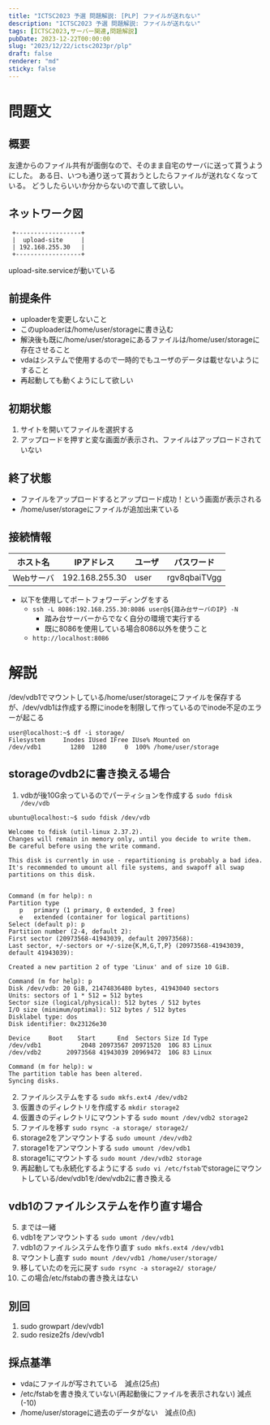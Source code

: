 ```yaml
---
title: "ICTSC2023 予選 問題解説: [PLP] ファイルが送れない"
description: "ICTSC2023 予選 問題解説: ファイルが送れない"
tags: [ICTSC2023,サーバー関連,問題解説]
pubDate: 2023-12-22T00:00:00
slug: "2023/12/22/ictsc2023pr/plp"
draft: false
renderer: "md"
sticky: false
---
```


# 問題文

## 概要

友達からのファイル共有が面倒なので、そのまま自宅のサーバに送って貰うようにした。
ある日、いつも通り送って貰おうとしたらファイルが送れなくなっている。
どうしたらいいか分からないので直して欲しい。

## ネットワーク図

```
 +------------------+
 |  upload-site     |
 | 192.168.255.30   |
 +------------------+
```  

upload-site.serviceが動いている

## 前提条件

- uploaderを変更しないこと
- このuploaderは/home/user/storageに書き込む
- 解決後も既に/home/user/storageにあるファイルは/home/user/storageに存在させること
- vdaはシステムで使用するので一時的でもユーザのデータは載せないようにすること
- 再起動しても動くようにして欲しい

## 初期状態

1. サイトを開いてファイルを選択する
2. アップロードを押すと変な画面が表示され、ファイルはアップロードされていない

## 終了状態

- ファイルをアップロードするとアップロード成功！という画面が表示される
- /home/user/storageにファイルが追加出来ている

## 接続情報

| ホスト名 | IPアドレス | ユーザ | パスワード|
| --------- | ----------- | ------ | ------------------ |
| Webサーバ | 192.168.255.30 | user | rgv8qbaiTVgg |

- 以下を使用してポートフォワーディングをする
  - `ssh -L 8086:192.168.255.30:8086 user@${踏み台サーバのIP} -N`
    - 踏み台サーバーからでなく自分の環境で実行する
    - 既に8086を使用している場合8086以外を使うこと
  - `http://localhost:8086`

# 解説

/dev/vdb1でマウントしている/home/user/storageにファイルを保存するが、/dev/vdb1は作成する際にinodeを制限して作っているのでinode不足のエラーが起こる

```
user@localhost:~$ df -i storage/
Filesystem     Inodes IUsed IFree IUse% Mounted on
/dev/vdb1        1280  1280     0  100% /home/user/storage
```

## storageのvdb2に書き換える場合

1. vdbが後10G余っているのでパーティションを作成する
`sudo fdisk /dev/vdb`

```
ubuntu@localhost:~$ sudo fdisk /dev/vdb

Welcome to fdisk (util-linux 2.37.2).
Changes will remain in memory only, until you decide to write them.
Be careful before using the write command.

This disk is currently in use - repartitioning is probably a bad idea.
It's recommended to umount all file systems, and swapoff all swap
partitions on this disk.


Command (m for help): n
Partition type
   p   primary (1 primary, 0 extended, 3 free)
   e   extended (container for logical partitions)
Select (default p): p
Partition number (2-4, default 2):
First sector (20973568-41943039, default 20973568):
Last sector, +/-sectors or +/-size{K,M,G,T,P} (20973568-41943039, default 41943039):

Created a new partition 2 of type 'Linux' and of size 10 GiB.

Command (m for help): p
Disk /dev/vdb: 20 GiB, 21474836480 bytes, 41943040 sectors
Units: sectors of 1 * 512 = 512 bytes
Sector size (logical/physical): 512 bytes / 512 bytes
I/O size (minimum/optimal): 512 bytes / 512 bytes
Disklabel type: dos
Disk identifier: 0x23126e30

Device     Boot    Start      End  Sectors Size Id Type
/dev/vdb1           2048 20973567 20971520  10G 83 Linux
/dev/vdb2       20973568 41943039 20969472  10G 83 Linux

Command (m for help): w
The partition table has been altered.
Syncing disks.
```

2. ファイルシステムをする
`sudo mkfs.ext4 /dev/vdb2`
3. 仮置きのディレクトリを作成する
`mkdir storage2`
4. 仮置きのディレクトリにマウントする
`sudo mount /dev/vdb2 storage2`
5. ファイルを移す
`sudo rsync -a storage/ storage2/`
6. storage2をアンマウントする
`sudo umount /dev/vdb2`
7. storage1をアンマウントする
`sudo umount /dev/vdb1`
8. storage1にマウントする
`sudo mount /dev/vdb2 storage`
9. 再起動しても永続化するようにする
`sudo vi /etc/fstab`でstorageにマウントしている/dev/vdb1を/dev/vdb2に書き換える

## vdb1のファイルシステムを作り直す場合

5. までは一緒
6. vdb1をアンマウントする
`sudo umont /dev/vdb1`
7. vdb1のファイルシステムを作り直す
`sudo mkfs.ext4 /dev/vdb1`
7. マウントし直す
`sudo mount /dev/vdb1 /home/user/storage/`
8. 移していたのを元に戻す
`sudo rsync -a storage2/ storage/`
8. この場合/etc/fstabの書き換えはない

## 別回
1. sudo growpart /dev/vdb1
2. sudo resize2fs /dev/vdb1

## 採点基準

- vdaにファイルが写されている　減点(25点)
- /etc/fstabを書き換えていない(再起動後にファイルを表示されない) 減点(-10)
- /home/user/storageに過去のデータがない　減点(0点)
